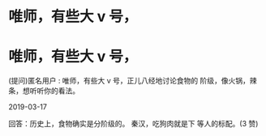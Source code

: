 # 唯师，有些大 v 号，

# 唯师，有些大 v 号，

(提问)匿名用户 : 唯师，有些大 v 号，正儿八经地讨论食物的 阶级，像火锅，辣条，想听听你的看法。

2019-03-17

回答：历史上，食物确实是分阶级的。 秦汉，吃狗肉就是下 等人的标配。(3 赞)